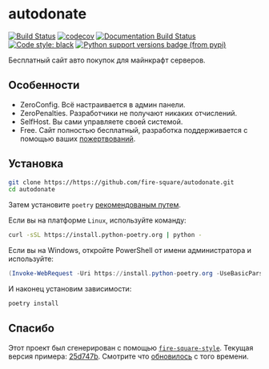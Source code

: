 # autodonate

[![Build Status](https://github.com/fire-square/autodonate/actions/workflows/test.yml/badge.svg?branch=master)](https://github.com/fire-square/autodonate/actions?query=workflow%3Atest)
[![codecov](https://codecov.io/gh/fire-square/autodonate/branch/master/graph/badge.svg)](https://codecov.io/gh/fire-square/autodonate)
[![Documentation Build Status](https://readthedocs.org/projects/autodonate/badge/?version=latest)](https://autodonate.readthedocs.io/)
[![Code style: black](https://img.shields.io/badge/code%20style-black-000000.svg)](https://github.com/psf/black)
[![Python support versions badge (from pypi)](https://img.shields.io/pypi/pyversions/autodonate)](https://www.python.org/downloads/)

Бесплатный сайт авто покупок для майнкрафт серверов.

## Особенности

- ZeroConfig. Всё настраивается в админ панели.
- ZeroPenalties. Разработчики не получают никаких отчислений.
- SelfHost. Вы сами управляете своей системой.
- Free. Сайт полностью бесплатный, разработка поддерживается с помощью ваших [пожертвований](DONATE.md).

## Установка

```bash
git clone https://https://github.com/fire-square/autodonate.git
cd autodonate
```

Затем установите `poetry` [рекомендованым путем](https://python-poetry.org/docs/master/#installation).

Если вы на платформе `Linux`, используйте команду:

```bash
curl -sSL https://install.python-poetry.org | python -
```

Если вы на Windows, откройте PowerShell от имени администратора и используйте:

```powershell
(Invoke-WebRequest -Uri https://install.python-poetry.org -UseBasicParsing).Content | python -
```

И наконец установим зависимости:

```bash
poetry install
```

## Спасибо

Этот проект был сгенерирован с помощью [`fire-square-style`](https://github.com/fire-square/fire-square-style).
Текущая версия примера: [25d747b](https://github.com/fire-square/fire-square-style/tree/25d747b6697fd0afa3cce24e4dc5b066c12d805d).
Смотрите что [обновилось](https://github.com/fire-square/fire-square-style/compare/25d747b6697fd0afa3cce24e4dc5b066c12d805d...master) с того времени.

